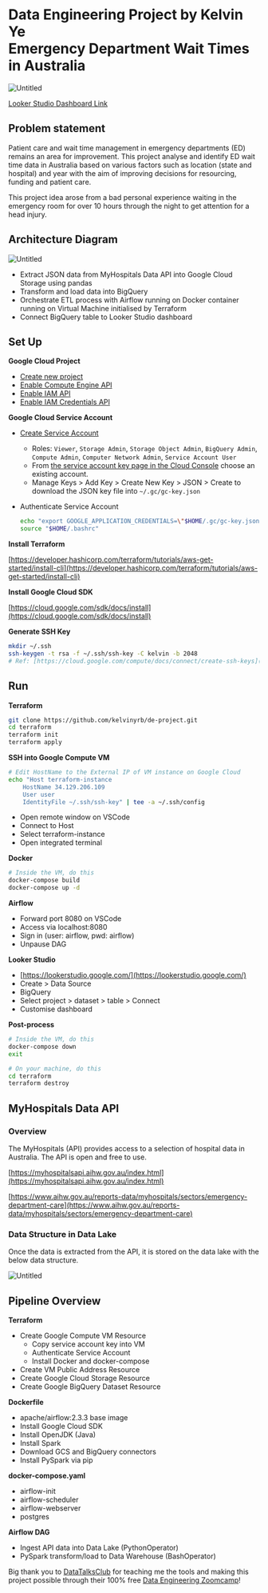 # Data Engineering Project by Kelvin Ye <br> Emergency Department Wait Times in Australia

![Untitled](images/looker.png)

[Looker Studio Dashboard Link](https://lookerstudio.google.com/s/p4zWkrCVhh8)

## Problem statement

Patient care and wait time management in emergency departments (ED) remains an area for improvement. This project analyse and identify ED wait time data in Australia based on various factors such as location (state and hospital) and year with the aim of improving decisions for resourcing, funding and patient care. 

This project idea arose from a bad personal experience waiting in the emergency room for over 10 hours through the night to get attention for a head injury. 

## Architecture Diagram

![Untitled](images/architecture.png)

- Extract JSON data from MyHospitals Data API into Google Cloud Storage using pandas
- Transform and load data into BigQuery
- Orchestrate ETL process with Airflow running on Docker container running on Virtual Machine initialised by Terraform
- Connect BigQuery table to Looker Studio dashboard

## Set Up

****************************************Google Cloud Project****************************************

- [Create new project](https://console.cloud.google.com/projectcreate)
- [Enable Compute Engine API](https://console.cloud.google.com/apis/library/compute.googleapis.com)
- [Enable IAM API](https://console.cloud.google.com/apis/library/iam.googleapis.com)
- [Enable IAM Credentials API](https://console.cloud.google.com/apis/library/iamcredentials.googleapis.com)

**Google Cloud Service Account**

- [Create Service Account](https://console.cloud.google.com/projectselector2/iam-admin/serviceaccounts/create)
    - Roles: `Viewer`, `Storage Admin`, `Storage Object Admin`, `BigQuery Admin`, `Compute Admin`, `Computer Network Admin`, `Service Account User`
    - From [the service account key page in the Cloud Console](https://console.cloud.google.com/iam-admin/serviceaccounts) choose an existing account.
    - Manage Keys > Add Key > Create New Key > JSON > Create to download the JSON key file into `~/.gc/gc-key.json`
- Authenticate Service Account
    
    ```bash
    echo "export GOOGLE_APPLICATION_CREDENTIALS=\"$HOME/.gc/gc-key.json\"" >> "$HOME/.bashrc"
    source "$HOME/.bashrc"
    ```
    

**************Install Terraform**************

[https://developer.hashicorp.com/terraform/tutorials/aws-get-started/install-cli](https://developer.hashicorp.com/terraform/tutorials/aws-get-started/install-cli)

************************************************Install Google Cloud SDK************************************************

[https://cloud.google.com/sdk/docs/install](https://cloud.google.com/sdk/docs/install)

**Generate SSH Key**

```bash
mkdir ~/.ssh
ssh-keygen -t rsa -f ~/.ssh/ssh-key -C kelvin -b 2048
# Ref: [https://cloud.google.com/compute/docs/connect/create-ssh-keys](https://cloud.google.com/compute/docs/connect/create-ssh-keys)
```

## Run

**Terraform**

```bash
git clone https://github.com/kelvinyrb/de-project.git
cd terraform
terraform init
terraform apply
```

********SSH into Google Compute VM********

```bash
# Edit HostName to the External IP of VM instance on Google Cloud
echo "Host terraform-instance
    HostName 34.129.206.109
    User user
    IdentityFile ~/.ssh/ssh-key" | tee -a ~/.ssh/config
```

- Open remote window on VSCode
- Connect to Host
- Select terraform-instance
- Open integrated terminal

************Docker************

```bash
# Inside the VM, do this
docker-compose build
docker-compose up -d
```

**************Airflow**************

- Forward port 8080 on VSCode
- Access via localhost:8080
- Sign in (user: airflow, pwd: airflow)
- Unpause DAG

****************************Looker Studio****************************

- [https://lookerstudio.google.com/](https://lookerstudio.google.com/)
- Create > Data Source
- BigQuery
- Select project > dataset > table > Connect
- Customise dashboard

**Post-process**

```bash
# Inside the VM, do this
docker-compose down
exit

# On your machine, do this
cd terraform
terraform destroy
```

## MyHospitals Data API

### Overview

The MyHospitals (API) provides access to a selection of hospital data in Australia. The API is open and free to use.

[https://myhospitalsapi.aihw.gov.au/index.html](https://myhospitalsapi.aihw.gov.au/index.html)

[https://www.aihw.gov.au/reports-data/myhospitals/sectors/emergency-department-care](https://www.aihw.gov.au/reports-data/myhospitals/sectors/emergency-department-care)

### Data Structure in Data Lake

Once the data is extracted from the API, it is stored on the data lake with the below data structure. 

![Untitled](images/data_structure.png)

## Pipeline Overview

********************Terraform********************

- Create Google Compute VM Resource
    - Copy service account key into VM
    - Authenticate Service Account
    - Install Docker and docker-compose
- Create VM Public Address Resource
- Create Google Cloud Storage Resource
- Create Google BigQuery Dataset Resource

**Dockerfile**

- apache/airflow:2.3.3 base image
- Install Google Cloud SDK
- Install OpenJDK (Java)
- Install Spark
- Download GCS and BigQuery connectors
- Install PySpark via pip

********docker-compose.yaml********

- airflow-init
- airflow-scheduler
- airflow-webserver
- postgres

**********************Airflow DAG**********************

- Ingest API data into Data Lake (PythonOperator)
- PySpark transform/load to Data Warehouse (BashOperator)

Big thank you to [DataTalksClub](https://datatalks.club/) for teaching me the tools and making this project possible through their 100% free [Data Engineering Zoomcamp](https://github.com/DataTalksClub/data-engineering-zoomcamp)!